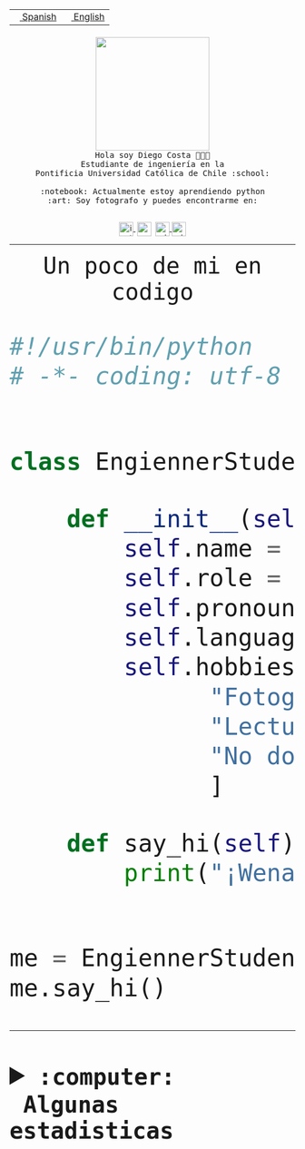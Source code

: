 <table border="0"  align="right">
 <tr><td><a href="README.md"><img src="https://upload.wikimedia.org/wikipedia/commons/thumb/8/89/Bandera_de_Espa%C3%B1a.svg/1200px-Bandera_de_Espa%C3%B1a.svg.png" height="10"> Spanish</a></td>
 <td><a href="README.en.md"><img src="https://upload.wikimedia.org/wikipedia/commons/a/a4/Flag_of_the_United_States.svg" height="10"> English</a></td></tr>
</table><br><br><br>


<p align="center">
  <img src="https://github.com/diegocostares/diegocostares/blob/main/Images/aaa2.gif?raw=true" height="200px" weight="200px">
  <br><samp>
    Hola soy Diego Costa 👨🏻‍💻<br>
    Estudiante de ingeniería en la <br>
    Pontificia Universidad Católica de Chile :school:<br>
  <br>
    :notebook: Actualmente estoy aprendiendo python <br>
    :art: Soy fotografo y puedes encontrarme en: <br>
  <br></samp>
  
</p>

<p align="center">
   <a href="https://instagram.com/diegocosta_no" target="blank">
    <img 
    align="center" src="https://cdn.jsdelivr.net/npm/simple-icons@3.0.1/icons/instagram.svg" alt="instagram" height="25px" width="25px" />
  </a>
  <a style="border: 3px solid; color: white;"href="https://t.me/diegocosta_no" target="blank">
  <img
  align="center" alt="Telegram" width="25px" src="https://icons-for-free.com/iconfiles/png/512/Telegram-1324888767380505522.png" />
</a>
<a href="https://api.whatsapp.com/send?phone=56971897835&text=Hola!" target="blank">
  <img
  align="center" alt="wtsp" width="25px" src="https://img.icons8.com/pastel-glyph/2x/whatsapp--v2.png" />
</a>
<a href="https://www.linkedin.com/in/diego-costa-786249213/" target="blank">
  <img
  align="center" alt="wtsp" width="25px" src="https://img.icons8.com/metro/452/linkedin.png" />
</a>

  </a>
</p>

---


<p align="center"><font size="25"><samp>Un poco de mi en codigo</samp></front></p>


```python
#!/usr/bin/python
# -*- coding: utf-8 -*-


class EngiennerStudent:

    def __init__(self):
        self.name = "Diego Costa"
        self.role = "Estudiante"
        self.pronouns = "he/him"
        self.language_spoken = ["es_CL", "en_US"]
        self.hobbies = [
              "Fotografia",
              "Lectura",
              "No dormir",
              ]

    def say_hi(self):
        print("¡Wena mundo!")


me = EngiennerStudent()
me.say_hi()
```
---
<details>
  <summary><b><samp>:computer: &nbsp;Algunas estadisticas</samp></b></summary>
  <br/></p>

<!--START_SECTION:waka-->
![Code Time](http://img.shields.io/badge/Code%20Time-1%2C103%20hrs%2037%20mins-blue)

**Soy nocturno 🦉** 

```text
🌞 Mañana                 53 commits          ░░░░░░░░░░░░░░░░░░░░░░░░░   01.42 % 
🌆 Día                    1195 commits        ████████░░░░░░░░░░░░░░░░░   32.05 % 
🌃 Tarde                  1616 commits        ███████████░░░░░░░░░░░░░░   43.34 % 
🌙 Noche                  865 commits         ██████░░░░░░░░░░░░░░░░░░░   23.20 % 
```
📅 **Soy más productivo los Martes** 

```text
Lunes                    582 commits         ████░░░░░░░░░░░░░░░░░░░░░   15.61 % 
Martes                   637 commits         ████░░░░░░░░░░░░░░░░░░░░░   17.08 % 
Miércoles                498 commits         ███░░░░░░░░░░░░░░░░░░░░░░   13.35 % 
Jueves                   538 commits         ████░░░░░░░░░░░░░░░░░░░░░   14.43 % 
Viernes                  557 commits         ████░░░░░░░░░░░░░░░░░░░░░   14.94 % 
Sábado                   354 commits         ██░░░░░░░░░░░░░░░░░░░░░░░   09.49 % 
Domingo                  563 commits         ████░░░░░░░░░░░░░░░░░░░░░   15.10 % 
```


📊 **Esta semana me dediqué a** 

```text
🐱‍💻 Proyectos: 
t4                       5 hrs 12 mins       ███████████░░░░░░░░░░░░░░   42.56 % 
2023-1-S4-Grupo2-IA      4 hrs 35 mins       █████████░░░░░░░░░░░░░░░░   37.50 % 
2023-1-S4-Grupo2-Backend 47 mins             ██░░░░░░░░░░░░░░░░░░░░░░░   06.41 % 
Tarea4-Anexo             45 mins             ██░░░░░░░░░░░░░░░░░░░░░░░   06.17 % 
t4-arquicompu            42 mins             █░░░░░░░░░░░░░░░░░░░░░░░░   05.83 % 
```


 Last Updated on 06/07/2023 06:28:32 UTC
<!--END_SECTION:waka-->
  
  

<p align="center"> <img src="https://github-readme-stats.vercel.app/api?username=diegocostares&show_icons=true&theme=ayu-mirage" alt="abhisheknaiidu" /></p>
 
</details>
